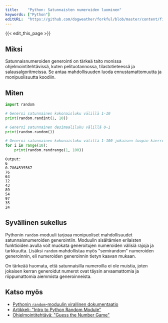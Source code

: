 ```yaml
---
title:    "Python: Satunnaisten numeroiden luominen"
keywords: ["Python"]
editURL:  "https://github.com/dogweather/forkful/blob/master/content/fi/python/generating-random-numbers.md"
---
```


{{< edit_this_page >}}

## Miksi

Satunnaisnumeroiden generointi on tärkeä taito monissa ohjelmointitehtävissä, kuten pelituotannossa, tilastotieteessä ja salausalgoritmeissa. Se antaa mahdollisuuden luoda ennustamattomuutta ja monipuolisuutta koodiin.

## Miten

```Python
import random

# Generoi satunnainen kokonaisluku välillä 1-10
print(random.randint(1, 10))

# Generoi satunnainen desimaaliluku välillä 0-1
print(random.random())

# Generoi satunnainen kokonaisluku välillä 1-100 jokaisen loopin kierroksella
for i in range(10):
    print(random.randrange(1, 100))
```

```
Output:
6
0.7864535567
76
64
12
43
89
54
97
35
24
```

## Syvällinen sukellus

Pythonin `random`-moduuli tarjoaa monipuoliset mahdollisuudet satunnaisnumeroiden generointiin. Moduulin sisältämien erilaisten funktioiden avulla voit muokata generoitujen numeroiden välisiä rajoja ja tarkkuutta. Lisäksi `random` mahdollistaa myös "semirandom" numeroiden generoinnin, eli numeroiden generoinnin tietyn kaavan mukaan.

On tärkeää huomata, että satunnaisilla numeroilla ei ole muistia, joten jokaisen kerran generoidut numerot ovat täysin arvaamattomia ja riippumattomia aiemmista generoinneista.

## Katso myös

- [Pythonin `random`-moduulin virallinen dokumentaatio](https://docs.python.org/3/library/random.html)
- [Artikkeli: "Intro to Python Random Module"](https://realpython.com/python-random/)
- [Ohjelmointitehtävä: "Guess the Number Game"](https://www.practicepython.org/exercise/2014/04/02/09-guessing-game-one.html)